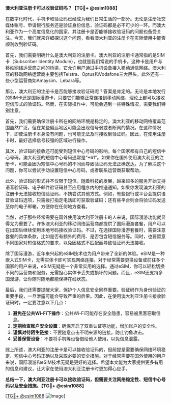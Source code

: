 **澳大利亚注册卡可以收验证码吗？【TG💪+ @esim1088】**

在数字化时代，手机卡和验证码已经成为我们日常生活的一部分。无论是注册社交媒体账号、申请银行服务还是验证身份信息，验证码都是必不可少的一环。而澳大利亚作为一个高度信息化的国家，其注册卡是否能够接收验证码的问题也备受关注。今天，我们就来详细探讨这个问题，看看澳大利亚的注册卡在实际使用中能否顺利收到验证码。

首先，我们需要明确什么是澳大利亚的注册卡。澳大利亚的注册卡通常指的是SIM卡（Subscriber Identity Module），也就是我们常说的手机卡。这种卡是用户与移动网络运营商之间的桥梁，它允许用户通过手机设备接入移动通信网络。澳大利亚的移动网络运营商主要包括Telstra、Optus和Vodafone三大巨头，此外还有一些小型运营商如Amaysim、Lebara等。

那么，澳大利亚的注册卡是否能够接收验证码呢？答案是肯定的。无论是本地发行的SIM卡还是国际漫游卡，只要它们能够正常连接到移动网络，理论上都可以接收短信形式的验证码。然而，在实际操作中，可能会遇到一些特殊情况，需要我们特别注意。

首先，我们需要确保注册卡所在的网络环境是稳定的。澳大利亚的移动网络覆盖范围虽然广泛，但在某些偏远地区可能会出现信号弱或者断网的情况。在这种情况下，即使注册卡本身没有问题，也可能无法及时接收到验证码。因此，在使用注册卡时，最好选择信号较强的区域进行操作。

其次，验证码的接收还可能受到短信中心号码的影响。每个国家都有自己的短信中心号码，澳大利亚的短信中心号码通常是“+61”。如果你在国外使用澳大利亚的注册卡，可能会因为短信中心号码的不同而导致验证码无法正确送达。为了解决这个问题，你可以尝试手动设置短信中心号码，或者联系运营商获取帮助。

此外，验证码的形式并不仅限于短信。随着科技的发展，越来越多的服务开始支持语音验证码、电子邮件验证码甚至应用程序内的推送通知。如果你发现澳大利亚的注册卡无法接收短信验证码，不妨尝试其他方式。例如，有些银行或平台会提供语音验证码选项，只需拨打指定电话即可获取验证码；还有些平台则会将验证码发送至你的电子邮箱，方便你在任何地方查看。

当然，对于那些经常需要在国外使用澳大利亚注册卡的人来说，国际漫游功能就显得尤为重要了。许多澳大利亚的移动网络运营商都提供了国际漫游套餐，用户可以在出国后继续使用本地号码接收验证码。不过，在选择国际漫游套餐时，需要注意套餐的具体条款，比如是否有额外的费用、是否包含短信服务等。同时，也要留意不同国家对短信格式的要求，以免因格式不匹配而导致验证码无法接收。

除了国际漫游，近年来兴起的eSIM技术也为用户带来了全新的体验。eSIM是一种嵌入式SIM卡，无需实体卡即可实现网络连接。对于经常需要更换设备或前往多个国家的用户来说，eSIM无疑是一个非常实用的选择。通过eSIM，你可以轻松切换不同的运营商和服务，无需担心实体卡丢失或损坏的问题。而且，eSIM还支持多国漫游，让你随时随地都能保持在线状态。

最后，我们还需要提醒大家，保护个人信息安全同样重要。验证码作为身份验证的重要手段，一旦泄露可能会导致严重的后果。因此，在使用澳大利亚注册卡接收验证码时，一定要注意以下几点：

1. **避免在公共Wi-Fi下操作**：公共Wi-Fi可能存在安全隐患，容易被黑客窃取信息。
2. **定期检查账户安全设置**：确保开启了双重认证等功能，增加账户的安全性。
3. **谨慎对待陌生链接**：不要随意点击不明来源的链接，防止钓鱼攻击。
4. **妥善保管设备**：不要将手机等设备借给他人使用，以免信息泄露。

综上所述，澳大利亚的注册卡是可以接收验证码的，但前提是需要确保网络环境稳定、短信中心号码正确以及采取必要的安全措施。对于经常需要在国外使用的用户来说，国际漫游和eSIM技术无疑是更好的选择。希望本文能为大家提供更多有用的信息和建议，让大家在使用澳大利亚注册卡时更加得心应手。

**总结一下，澳大利亚注册卡可以接收验证码，但需要关注网络稳定性、短信中心号码以及安全措施。【TG💪+ @esim1088】**

[[TG💪+ @esim1088](https://t.me/s/esim1088) ![Image](https://i.postimg.cc/4NQfJmqS/Snipaste-2025-05-13-00-14-12.png)]